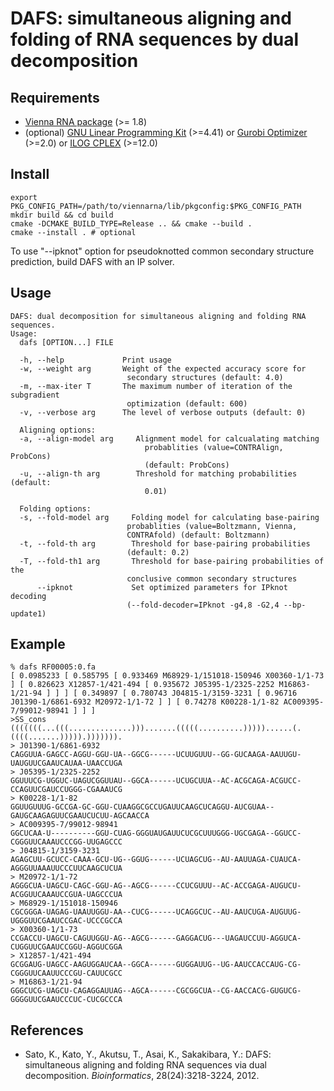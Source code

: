 DAFS: simultaneous aligning and folding of RNA sequences by dual decomposition
==============================================================================

Requirements
------------

* [Vienna RNA package](http://www.tbi.univie.ac.at/~ivo/RNA/) (>= 1.8)
* (optional)
  [GNU Linear Programming Kit](http://www.gnu.org/software/glpk/) (>=4.41)
  or [Gurobi Optimizer](http://www.gurobi.com/) (>=2.0)
  or [ILOG CPLEX](http://www.ibm.com/software/products/ibmilogcple/) (>=12.0)

Install
-------

	export PKG_CONFIG_PATH=/path/to/viennarna/lib/pkgconfig:$PKG_CONFIG_PATH
	mkdir build && cd build
	cmake -DCMAKE_BUILD_TYPE=Release .. && cmake --build . 
	cmake --install . # optional

To use "--ipknot" option for pseudoknotted common secondary structure
prediction, build DAFS with an IP solver.

Usage
-----
	DAFS: dual decomposition for simultaneous aligning and folding RNA sequences.
	Usage:
  	  dafs [OPTION...] FILE
    	
  	  -h, --help             Print usage
  	  -w, --weight arg       Weight of the expected accuracy score for 
                         	  secondary structures (default: 4.0)
  	  -m, --max-iter T       The maximum number of iteration of the subgradient 
                         	  optimization (default: 600)
  	  -v, --verbose arg      The level of verbose outputs (default: 0)
    
 	  Aligning options:
  	  -a, --align-model arg     Alignment model for calcualating matching 
                            	  probablities (value=CONTRAlign, ProbCons) 
                            	  (default: ProbCons)
  	  -u, --align-th arg        Threshold for matching probabilities (default: 
                            	  0.01)
    
 	  Folding options:
  	  -s, --fold-model arg     Folding model for calculating base-pairing 
                           	  probablities (value=Boltzmann, Vienna, 
                           	  CONTRAfold) (default: Boltzmann)
  	  -t, --fold-th arg        Threshold for base-pairing probabilities 
                           	  (default: 0.2)
  	  -T, --fold-th1 arg       Threshold for base-pairing probabilities of the 
                           	  conclusive common secondary structures
      	  --ipknot             Set optimized parameters for IPknot decoding 
                           	  (--fold-decoder=IPknot -g4,8 -G2,4 --bp-update1)

Example
-------

	% dafs RF00005:0.fa
	[ 0.0985233 [ 0.585795 [ 0.933469 M68929-1/151018-150946 X00360-1/1-73 ] [ 0.826623 X12857-1/421-494 [ 0.935672 J05395-1/2325-2252 M16863-1/21-94 ] ] ] [ 0.349897 [ 0.780743 J04815-1/3159-3231 [ 0.96716 J01390-1/6861-6932 M20972-1/1-72 ] ] [ 0.74278 K00228-1/1-82 AC009395-7/99012-98941 ] ] ]
	>SS_cons
	(((((((...(((..............))).......(((((..........)))))......(.((((.......))))).))))))).
	> J01390-1/6861-6932
	CAGGUUA-GAGCC-AGGU-GGU-UA--GGCG------UCUUGUUU--GG-GUCAAGA-AAUUGU-UAUGUUCGAAUCAUAA-UAACCUGA
	> J05395-1/2325-2252
	GGUUUCG-UGGUC-UAGUCGGUUAU--GGCA------UCUGCUUA--AC-ACGCAGA-ACGUCC-CCAGUUCGAUCCUGGG-CGAAAUCG
	> K00228-1/1-82
	GGUUGUUUG-GCCGA-GC-GGU-CUAAGGCGCCUGAUUCAAGCUCAGGU-AUCGUAA--GAUGCAAGAGUUCGAAUCUCUU-AGCAACCA
	> AC009395-7/99012-98941
	GGCUCAA-U----------GGU-CUAG-GGGUAUGAUUCUCGCUUUGGG-UGCGAGA--GGUCC-CGGGUUCAAAUCCCGG-UUGAGCCC
	> J04815-1/3159-3231
	AGAGCUU-GCUCC-CAAA-GCU-UG--GGUG------UCUAGCUG--AU-AAUUAGA-CUAUCA-AGGGUUAAAUUCCCUUCAAGCUCUA
	> M20972-1/1-72
	AGGGCUA-UAGCU-CAGC-GGU-AG--AGCG------CCUCGUUU--AC-ACCGAGA-AUGUCU-ACGGUUCAAAUCCGUA-UAGCCCUA
	> M68929-1/151018-150946
	CGCGGGA-UAGAG-UAAUUGGU-AA--CUCG------UCAGGCUC--AU-AAUCUGA-AUGUUG-UGGGUUCGAAUCCGAC-UCCCGCCA
	> X00360-1/1-73
	CCGACCU-UAGCU-CAGUUGGU-AG--AGCG------GAGGACUG---UAGAUCCUU-AGGUCA-CUGGUUCGAAUCCGGU-AGGUCGGA
	> X12857-1/421-494
	GCGGAUG-UAGCC-AAGUGGAUCAA--GGCA------GUGGAUUG--UG-AAUCCACCAUG-CG-CGGGUUCAAUUCCCGU-CAUUCGCC
	> M16863-1/21-94
	GGGCUCG-UAGCU-CAGAGGAUUAG--AGCA------CGCGGCUA--CG-AACCACG-GUGUCG-GGGGUUCGAAUCCCUC-CUCGCCCA


References
----------

* Sato, K., Kato, Y., Akutsu, T., Asai, K., Sakakibara, Y.: DAFS: simultaneous aligning and folding RNA sequences via dual decomposition. *Bioinformatics*, 28(24):3218-3224, 2012.
